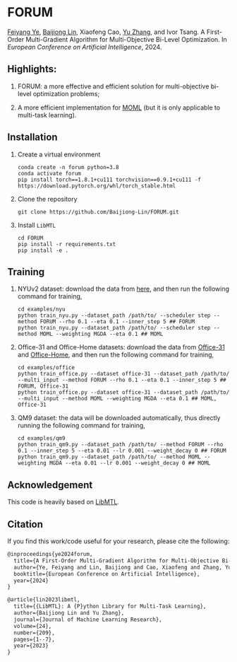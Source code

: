 # FORUM

[Feiyang Ye](https://feiyang-ye.github.io/), [Baijiong Lin](https://baijiong-lin.github.io/), Xiaofeng Cao, [Yu Zhang](https://yuzhanghk.github.io/), and Ivor Tsang. A First-Order Multi-Gradient Algorithm for Multi-Objective Bi-Level Optimization. In *European Conference on Artificial Intelligence*, 2024.



## Highlights:

1. FORUM: a more effective and efficient solution for multi-objective bi-level optimization problems;

2. A more efficient implementation for [MOML](https://github.com/Baijiong-Lin/MOML) (but it is only applicable to multi-task learning). 
   
   

## Installation

1. Create a virtual environment
   
   ```shell
   conda create -n forum python=3.8
   conda activate forum
   pip install torch==1.8.1+cu111 torchvision==0.9.1+cu111 -f https://download.pytorch.org/whl/torch_stable.html
   ```

2. Clone the repository
   
   ```shell
   git clone https://github.com/Baijiong-Lin/FORUM.git
   ```

3. Install `LibMTL`
   
   ```shell
   cd FORUM
   pip install -r requirements.txt
   pip install -e .
   ```
   
   

## Training

1. NYUv2 dataset: download the data from [here](https://www.dropbox.com/sh/86nssgwm6hm3vkb/AACrnUQ4GxpdrBbLjb6n-mWNa?dl=0), and then run the following command for training,
   
   ```shell
   cd examples/nyu
   python train_nyu.py --dataset_path /path/to/ --scheduler step --method FORUM --rho 0.1 --eta 0.1 --inner_step 5 ## FORUM
   python train_nyu.py --dataset_path /path/to/ --scheduler step --method MOML --weighting MGDA --eta 0.1 ## MOML
   ```

2. Office-31 and Office-Home datasets: download the data from [Office-31](https://www.cc.gatech.edu/~judy/domainadapt/#datasets_code) and [Office-Home](https://www.hemanthdv.org/officeHomeDataset.html), and then run the following command for training,
   
   ```shell
   cd examples/office
   python train_office.py --dataset office-31 --dataset_path /path/to/ --multi_input --method FORUM --rho 0.1 --eta 0.1 --inner_step 5 ## FORUM, Office-31
   python train_office.py --dataset office-31 --dataset_path /path/to/ --multi_input --method MOML --weighting MGDA --eta 0.1 ## MOML, Office-31
   ```

3. QM9 dataset: the data will be downloaded automatically, thus directly running the following command for training,
   
   ```shell
   cd examples/qm9
   python train_qm9.py --dataset_path /path/to/ --method FORUM --rho 0.1 --inner_step 5 --eta 0.01 --lr 0.001 --weight_decay 0 ## FORUM
   python train_qm9.py --dataset_path /path/to/ --method MOML --weighting MGDA --eta 0.01 --lr 0.001 --weight_decay 0 ## MOML
   ```
   
   

Acknowledgement
---------------

This code is heavily based on [LibMTL](https://github.com/median-research-group/LibMTL).



## Citation

If you find this work/code useful for your research, please cite the following:

```latex
@inproceedings{ye2024forum,
  title={A First-Order Multi-Gradient Algorithm for Multi-Objective Bi-Level Optimization},
  author={Ye, Feiyang and Lin, Baijiong and Cao, Xiaofeng and Zhang, Yu and Tsang, Ivor},
  booktitle={European Conference on Artificial Intelligence},
  year={2024}
}

@article{lin2023libmtl,
  title={{LibMTL}: A {P}ython Library for Multi-Task Learning},
  author={Baijiong Lin and Yu Zhang},
  journal={Journal of Machine Learning Research},
  volume={24},
  number={209},
  pages={1--7},
  year={2023}
}
```
